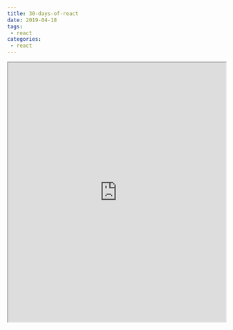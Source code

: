```yaml
---
title: 30-days-of-react
date: 2019-04-18
tags:
 - react      
categories: 
 - react
---
```


<iframe style="width: 100%; height: 600px" src="https://www.fullstackreact.com/assets/media/sGEMe/MNzue/30-days-of-react-ebook-fullstackio.pdf?inf_contact_key=1a423cf3d7813333b6177d1da505000109c74070ac2bf3cfa7869e3cfd4ff832"></iframe>